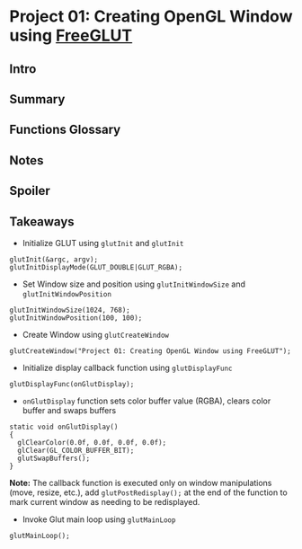 # Project 01: Creating OpenGL Window using [FreeGLUT](http://freeglut.sourceforge.net/)

## Intro

## Summary

## Functions Glossary

## Notes

## Spoiler

## Takeaways

* Initialize GLUT using `glutInit` and `glutInit`
```
glutInit(&argc, argv);
glutInitDisplayMode(GLUT_DOUBLE|GLUT_RGBA);
```

* Set Window size and position using `glutInitWindowSize` and `glutInitWindowPosition`
```
glutInitWindowSize(1024, 768);
glutInitWindowPosition(100, 100);
```

* Create Window using `glutCreateWindow`
```
glutCreateWindow("Project 01: Creating OpenGL Window using FreeGLUT");
```

* Initialize display callback function using `glutDisplayFunc`
```
glutDisplayFunc(onGlutDisplay);
```

* `onGlutDisplay` function sets color buffer value (RGBA), clears color buffer and swaps buffers
```
static void onGlutDisplay()
{
  glClearColor(0.0f, 0.0f, 0.0f, 0.0f);
  glClear(GL_COLOR_BUFFER_BIT);
  glutSwapBuffers();
}
```
**Note:** The callback function is executed only on window manipulations (move, resize, etc.), add `glutPostRedisplay();` at the end of the function to mark current window as needing to be redisplayed.

* Invoke Glut main loop using `glutMainLoop`
```
glutMainLoop();
``` 